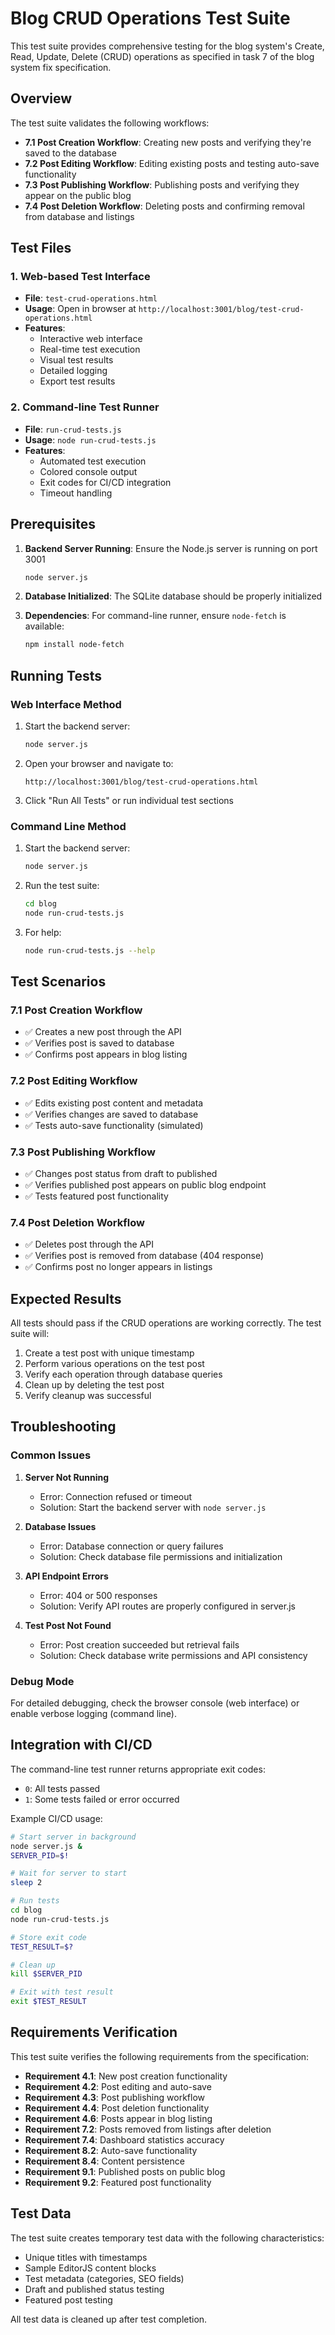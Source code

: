 # Blog CRUD Operations Test Suite

This test suite provides comprehensive testing for the blog system's Create, Read, Update, Delete (CRUD) operations as specified in task 7 of the blog system fix specification.

## Overview

The test suite validates the following workflows:
- **7.1 Post Creation Workflow**: Creating new posts and verifying they're saved to the database
- **7.2 Post Editing Workflow**: Editing existing posts and testing auto-save functionality  
- **7.3 Post Publishing Workflow**: Publishing posts and verifying they appear on the public blog
- **7.4 Post Deletion Workflow**: Deleting posts and confirming removal from database and listings

## Test Files

### 1. Web-based Test Interface
- **File**: `test-crud-operations.html`
- **Usage**: Open in browser at `http://localhost:3001/blog/test-crud-operations.html`
- **Features**: 
  - Interactive web interface
  - Real-time test execution
  - Visual test results
  - Detailed logging
  - Export test results

### 2. Command-line Test Runner
- **File**: `run-crud-tests.js`
- **Usage**: `node run-crud-tests.js`
- **Features**:
  - Automated test execution
  - Colored console output
  - Exit codes for CI/CD integration
  - Timeout handling

## Prerequisites

1. **Backend Server Running**: Ensure the Node.js server is running on port 3001
   ```bash
   node server.js
   ```

2. **Database Initialized**: The SQLite database should be properly initialized

3. **Dependencies**: For command-line runner, ensure `node-fetch` is available:
   ```bash
   npm install node-fetch
   ```

## Running Tests

### Web Interface Method

1. Start the backend server:
   ```bash
   node server.js
   ```

2. Open your browser and navigate to:
   ```
   http://localhost:3001/blog/test-crud-operations.html
   ```

3. Click "Run All Tests" or run individual test sections

### Command Line Method

1. Start the backend server:
   ```bash
   node server.js
   ```

2. Run the test suite:
   ```bash
   cd blog
   node run-crud-tests.js
   ```

3. For help:
   ```bash
   node run-crud-tests.js --help
   ```

## Test Scenarios

### 7.1 Post Creation Workflow
- ✅ Creates a new post through the API
- ✅ Verifies post is saved to database
- ✅ Confirms post appears in blog listing

### 7.2 Post Editing Workflow  
- ✅ Edits existing post content and metadata
- ✅ Verifies changes are saved to database
- ✅ Tests auto-save functionality (simulated)

### 7.3 Post Publishing Workflow
- ✅ Changes post status from draft to published
- ✅ Verifies published post appears on public blog endpoint
- ✅ Tests featured post functionality

### 7.4 Post Deletion Workflow
- ✅ Deletes post through the API
- ✅ Verifies post is removed from database (404 response)
- ✅ Confirms post no longer appears in listings

## Expected Results

All tests should pass if the CRUD operations are working correctly. The test suite will:

1. Create a test post with unique timestamp
2. Perform various operations on the test post
3. Verify each operation through database queries
4. Clean up by deleting the test post
5. Verify cleanup was successful

## Troubleshooting

### Common Issues

1. **Server Not Running**
   - Error: Connection refused or timeout
   - Solution: Start the backend server with `node server.js`

2. **Database Issues**
   - Error: Database connection or query failures
   - Solution: Check database file permissions and initialization

3. **API Endpoint Errors**
   - Error: 404 or 500 responses
   - Solution: Verify API routes are properly configured in server.js

4. **Test Post Not Found**
   - Error: Post creation succeeded but retrieval fails
   - Solution: Check database write permissions and API consistency

### Debug Mode

For detailed debugging, check the browser console (web interface) or enable verbose logging (command line).

## Integration with CI/CD

The command-line test runner returns appropriate exit codes:
- `0`: All tests passed
- `1`: Some tests failed or error occurred

Example CI/CD usage:
```bash
# Start server in background
node server.js &
SERVER_PID=$!

# Wait for server to start
sleep 2

# Run tests
cd blog
node run-crud-tests.js

# Store exit code
TEST_RESULT=$?

# Clean up
kill $SERVER_PID

# Exit with test result
exit $TEST_RESULT
```

## Requirements Verification

This test suite verifies the following requirements from the specification:

- **Requirement 4.1**: New post creation functionality
- **Requirement 4.2**: Post editing and auto-save
- **Requirement 4.3**: Post publishing workflow  
- **Requirement 4.4**: Post deletion functionality
- **Requirement 4.6**: Posts appear in blog listing
- **Requirement 7.2**: Posts removed from listings after deletion
- **Requirement 7.4**: Dashboard statistics accuracy
- **Requirement 8.2**: Auto-save functionality
- **Requirement 8.4**: Content persistence
- **Requirement 9.1**: Published posts on public blog
- **Requirement 9.2**: Featured post functionality

## Test Data

The test suite creates temporary test data with the following characteristics:
- Unique titles with timestamps
- Sample EditorJS content blocks
- Test metadata (categories, SEO fields)
- Draft and published status testing
- Featured post testing

All test data is cleaned up after test completion.